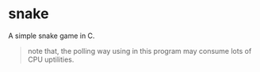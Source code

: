 # snake
A simple snake game in C.
> note that, the polling way using in this program may consume lots of CPU uptilities.
